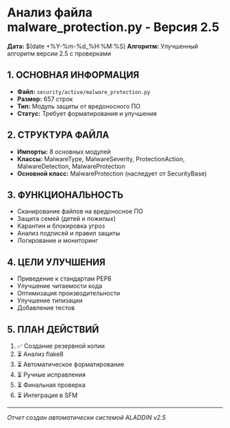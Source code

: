 # Анализ файла malware_protection.py - Версия 2.5
**Дата:** $(date +%Y-%m-%d_%H:%M:%S)
**Алгоритм:** Улучшенный алгоритм версии 2.5 с проверками

## 1. ОСНОВНАЯ ИНФОРМАЦИЯ
- **Файл:** `security/active/malware_protection.py`
- **Размер:** 657 строк
- **Тип:** Модуль защиты от вредоносного ПО
- **Статус:** Требует форматирования и улучшения

## 2. СТРУКТУРА ФАЙЛА
- **Импорты:** 8 основных модулей
- **Классы:** MalwareType, MalwareSeverity, ProtectionAction, MalwareDetection, MalwareProtection
- **Основной класс:** MalwareProtection (наследует от SecurityBase)

## 3. ФУНКЦИОНАЛЬНОСТЬ
- Сканирование файлов на вредоносное ПО
- Защита семей (детей и пожилых)
- Карантин и блокировка угроз
- Анализ подписей и правил защиты
- Логирование и мониторинг

## 4. ЦЕЛИ УЛУЧШЕНИЯ
- Приведение к стандартам PEP8
- Улучшение читаемости кода
- Оптимизация производительности
- Улучшение типизации
- Добавление тестов

## 5. ПЛАН ДЕЙСТВИЙ
1. ✅ Создание резервной копии
2. ⏳ Анализ flake8
3. ⏳ Автоматическое форматирование
4. ⏳ Ручные исправления
5. ⏳ Финальная проверка
6. ⏳ Интеграция в SFM

---
*Отчет создан автоматически системой ALADDIN v2.5*